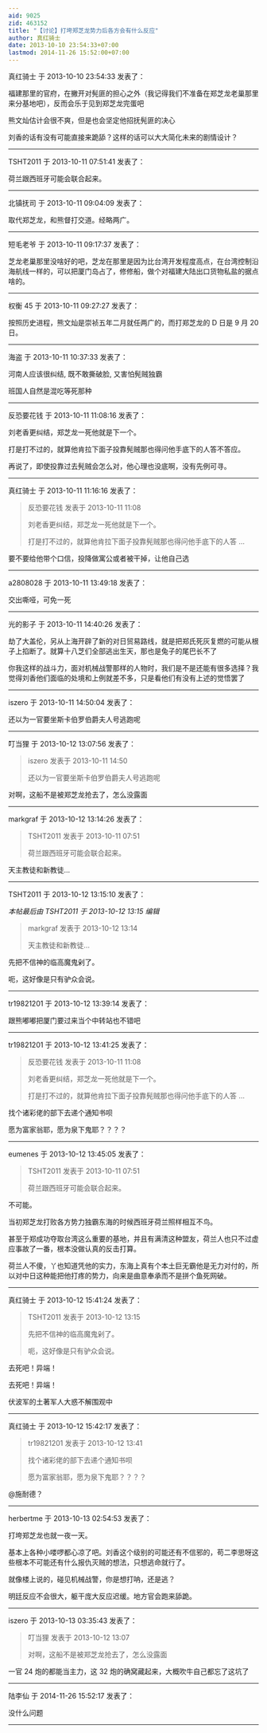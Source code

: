 ```yaml
---
aid: 9025
zid: 463152
title: "【讨论】打垮郑芝龙势力后各方会有什么反应"
author: 真红骑士
date: 2013-10-10 23:54:33+07:00
lastmod: 2014-11-26 15:52:00+07:00
---
```


真红骑士 于 2013-10-10 23:54:33 发表了：

福建那里的官府，在撇开对髡匪的担心之外（我记得我们不准备在郑芝龙老巢那里来分基地吧），反而会乐于见到郑芝龙完蛋吧

熊文灿估计会很不爽，但是也会坚定他招抚髡匪的决心

刘香的话有没有可能直接来跪舔？这样的话可以大大简化未来的剧情设计？

---

TSHT2011 于 2013-10-11 07:51:41 发表了：

荷兰跟西班牙可能会联合起来。

---

北镇抚司 于 2013-10-11 09:04:09 发表了：

取代郑芝龙，和熊督打交道。经略两广。

---

短毛老爷 于 2013-10-11 09:17:37 发表了：

芝龙老巢那里没啥好的吧，芝龙在那里是因为比台湾开发程度高点，在台湾控制沿海航线一样的，可以把厦门岛占了，修修船，做个对福建大陆出口货物私盐的据点啥的。

---

权衡 45 于 2013-10-11 09:27:27 发表了：

按照历史进程，熊文灿是崇祯五年二月就任两广的，而打郑芝龙的 D 日是 9 月 20 日。

---

海盗 于 2013-10-11 10:37:33 发表了：

河南人应该很纠结, 既不敢撕破脸, 又害怕髡贼独霸

班国人自然是混吃等死那种

---

反恐要花钱 于 2013-10-11 11:08:16 发表了：

刘老香更纠结，郑芝龙一死他就是下一个。

打是打不过的，就算他肯拉下面子投靠髡贼那也得问他手底下的人答不答应。

再说了，即使投靠过去髡贼会怎么对，他心理也没底啊，没有先例可寻。

---

真红骑士 于 2013-10-11 11:16:16 发表了：

> 反恐要花钱 发表于 2013-10-11 11:08
>
> 刘老香更纠结，郑芝龙一死他就是下一个。
>
> 打是打不过的，就算他肯拉下面子投靠髡贼那也得问他手底下的人答 ...

要不要给他带个口信，投降做寓公或者被干掉，让他自己选

---

a2808028 于 2013-10-11 13:49:18 发表了：

交出嘶哑，可免一死

---

光的影子 于 2013-10-11 14:40:26 发表了：

劫了大盖伦，另从上海开辟了新的对日贸易路线，就是把郑氏死灰复燃的可能从根子上掐断了。就算十八芝们全部逃出生天，那也是兔子的尾巴长不了

你我这样的战斗力，面对机械战警那样的人物时，我们是不是还能有很多选择？我觉得刘香他们面临的处境和上例就差不多，只是看他们有没有上述的觉悟罢了

---

iszero 于 2013-10-11 14:50:04 发表了：

还以为一官要坐斯卡伯罗伯爵夫人号逃跑呢

---

叮当狸 于 2013-10-12 13:07:56 发表了：

> iszero 发表于 2013-10-11 14:50
>
> 还以为一官要坐斯卡伯罗伯爵夫人号逃跑呢

对啊，这船不是被郑芝龙抢去了，怎么没露面

---

markgraf 于 2013-10-12 13:14:26 发表了：

> TSHT2011 发表于 2013-10-11 07:51
>
> 荷兰跟西班牙可能会联合起来。

天主教徒和新教徒...

---

TSHT2011 于 2013-10-12 13:15:10 发表了：

_本帖最后由 TSHT2011 于 2013-10-12 13:15 编辑_

> markgraf 发表于 2013-10-12 13:14
>
> 天主教徒和新教徒...

先把不信神的临高魔鬼剁了。

呃，这好像是只有驴众会说。

---

tr19821201 于 2013-10-12 13:39:14 发表了：

跟熊嘟嘟把厦门要过来当个中转站也不错吧

---

tr19821201 于 2013-10-12 13:41:25 发表了：

> 反恐要花钱 发表于 2013-10-11 11:08
>
> 刘老香更纠结，郑芝龙一死他就是下一个。
>
> 打是打不过的，就算他肯拉下面子投靠髡贼那也得问他手底下的人答 ...

找个诸彩佬的部下去递个通知书呗

愿为富家翁耶，愿为泉下鬼耶？？？？

---

eumenes 于 2013-10-12 13:45:05 发表了：

> TSHT2011 发表于 2013-10-11 07:51
>
> 荷兰跟西班牙可能会联合起来。

不可能。

当初郑芝龙打败各方势力独霸东海的时候西班牙荷兰照样相互不鸟。

甚至于郑成功夺取台湾这么重要的基地，并且有满清这种盟友，荷兰人也只不过虚应事故了一番，根本没做认真的反击打算。

荷兰人不傻，丫也知道凭他的实力，东海上真有个本土巨无霸他是无力对付的，所以对中日这种能把他打疼的势力，向来是曲意奉承而不是拼个鱼死网破。

---

真红骑士 于 2013-10-12 15:41:24 发表了：

> TSHT2011 发表于 2013-10-12 13:15
>
> 先把不信神的临高魔鬼剁了。
>
> 呃，这好像是只有驴众会说。

去死吧！异端！

去死吧！异端！

伏波军的土著军人大惑不解围观中

---

真红骑士 于 2013-10-12 15:42:17 发表了：

> tr19821201 发表于 2013-10-12 13:41
>
> 找个诸彩佬的部下去递个通知书呗
>
> 愿为富家翁耶，愿为泉下鬼耶？？？？

@施耐德？

---

herbertme 于 2013-10-13 02:54:53 发表了：

打垮郑芝龙也就一夜一天。

基本上各种小喽啰都心凉了吧。刘香这个级别的可能还有不信邪的，苟二李思呀这些根本不可能还有什么报仇灭贼的想法，只想逃命就行了。

就像楼上说的，碰见机械战警，你是想打呐，还是逃？

明廷反应不会很大，躯干庞大反应迟缓。地方官会跑来舔跪。

---

iszero 于 2013-10-13 03:35:43 发表了：

> 叮当狸 发表于 2013-10-12 13:07
>
> 对啊，这船不是被郑芝龙抢去了，怎么没露面

一官 24 炮的都能当主力，这 32 炮的确窝藏起来，大概吹牛自己都忘了这坑了

---

陆李仙 于 2014-11-26 15:52:17 发表了：

没什么问题

---

